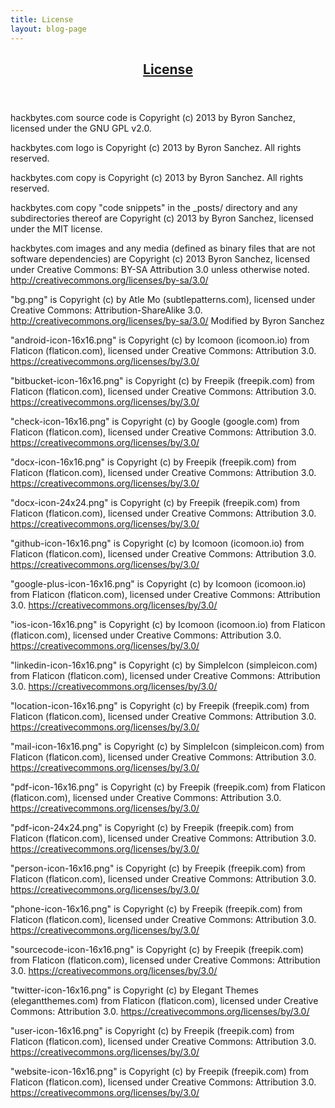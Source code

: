 ```yaml
---
title: License
layout: blog-page
---
```


<header>
  <h2 class="title"><a href="/license/" class="title-link">License</a></h2>
</header>

hackbytes.com source code is Copyright (c) 2013 by Byron Sanchez, licensed
under the GNU GPL v2.0.

hackbytes.com logo is Copyright (c) 2013 by Byron Sanchez. All rights
reserved.

hackbytes.com copy is Copyright (c) 2013 by Byron Sanchez. All rights
reserved.

hackbytes.com copy "code snippets" in the _posts/ directory and any
subdirectories thereof are Copyright (c) 2013 by Byron Sanchez, licensed
under the MIT license.

hackbytes.com images and any media (defined as binary files that are not
software dependencies) are Copyright (c) 2013 Byron Sanchez, licensed
under Creative Commons: BY-SA Attribution 3.0 unless otherwise noted.
http://creativecommons.org/licenses/by-sa/3.0/

"bg.png" is Copyright (c) by Atle Mo
(subtlepatterns.com), licensed under Creative Commons: Attribution-ShareAlike 3.0.
http://creativecommons.org/licenses/by-sa/3.0/
Modified by Byron Sanchez

"android-icon-16x16.png" is Copyright (c) by Icomoon (icomoon.io) from Flaticon 
(flaticon.com), licensed under Creative Commons: Attribution 3.0.
https://creativecommons.org/licenses/by/3.0/

"bitbucket-icon-16x16.png" is Copyright (c) by Freepik (freepik.com) from 
Flaticon (flaticon.com), licensed under Creative Commons: Attribution 3.0.
https://creativecommons.org/licenses/by/3.0/

"check-icon-16x16.png" is Copyright (c) by Google (google.com) from Flaticon 
(flaticon.com), licensed under Creative Commons: Attribution 3.0.
https://creativecommons.org/licenses/by/3.0/

"docx-icon-16x16.png" is Copyright (c) by Freepik (freepik.com) from Flaticon 
(flaticon.com), licensed under Creative Commons: Attribution 3.0.
https://creativecommons.org/licenses/by/3.0/

"docx-icon-24x24.png" is Copyright (c) by Freepik (freepik.com) from Flaticon 
(flaticon.com), licensed under Creative Commons: Attribution 3.0.
https://creativecommons.org/licenses/by/3.0/

"github-icon-16x16.png" is Copyright (c) by Icomoon (icomoon.io) from Flaticon 
(flaticon.com), licensed under Creative Commons: Attribution 3.0.
https://creativecommons.org/licenses/by/3.0/

"google-plus-icon-16x16.png" is Copyright (c) by Icomoon (icomoon.io) from 
Flaticon (flaticon.com), licensed under Creative Commons: Attribution 3.0.
https://creativecommons.org/licenses/by/3.0/

"ios-icon-16x16.png" is Copyright (c) by Icomoon (icomoon.io) from Flaticon 
(flaticon.com), licensed under Creative Commons: Attribution 3.0.
https://creativecommons.org/licenses/by/3.0/

"linkedin-icon-16x16.png" is Copyright (c) by SimpleIcon (simpleicon.com) from 
Flaticon (flaticon.com), licensed under Creative Commons: Attribution 3.0.
https://creativecommons.org/licenses/by/3.0/

"location-icon-16x16.png" is Copyright (c) by Freepik (freepik.com) from 
Flaticon (flaticon.com), licensed under Creative Commons: Attribution 3.0.
https://creativecommons.org/licenses/by/3.0/

"mail-icon-16x16.png" is Copyright (c) by SimpleIcon (simpleicon.com) from 
Flaticon (flaticon.com), licensed under Creative Commons: Attribution 3.0.
https://creativecommons.org/licenses/by/3.0/

"pdf-icon-16x16.png" is Copyright (c) by Freepik (freepik.com) from Flaticon 
(flaticon.com), licensed under Creative Commons: Attribution 3.0.
https://creativecommons.org/licenses/by/3.0/

"pdf-icon-24x24.png" is Copyright (c) by Freepik (freepik.com) from Flaticon 
(flaticon.com), licensed under Creative Commons: Attribution 3.0.
https://creativecommons.org/licenses/by/3.0/

"person-icon-16x16.png" is Copyright (c) by Freepik (freepik.com) from Flaticon 
(flaticon.com), licensed under Creative Commons: Attribution 3.0.
https://creativecommons.org/licenses/by/3.0/

"phone-icon-16x16.png" is Copyright (c) by Freepik (freepik.com) from Flaticon 
(flaticon.com), licensed under Creative Commons: Attribution 3.0.
https://creativecommons.org/licenses/by/3.0/

"sourcecode-icon-16x16.png" is Copyright (c) by Freepik (freepik.com) from 
Flaticon (flaticon.com), licensed under Creative Commons: Attribution 3.0.
https://creativecommons.org/licenses/by/3.0/

"twitter-icon-16x16.png" is Copyright (c) by Elegant Themes (elegantthemes.com) 
from Flaticon (flaticon.com), licensed under Creative Commons: Attribution 3.0.
https://creativecommons.org/licenses/by/3.0/

"user-icon-16x16.png" is Copyright (c) by Freepik (freepik.com) from Flaticon 
(flaticon.com), licensed under Creative Commons: Attribution 3.0.
https://creativecommons.org/licenses/by/3.0/

"website-icon-16x16.png" is Copyright (c) by Freepik (freepik.com) from Flaticon 
(flaticon.com), licensed under Creative Commons: Attribution 3.0.
https://creativecommons.org/licenses/by/3.0/

